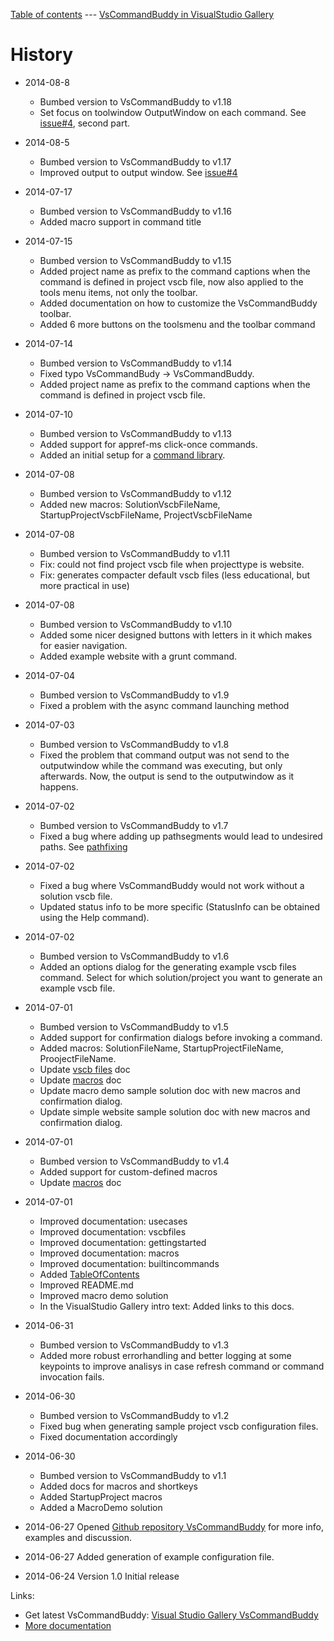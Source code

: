 [Table of contents](_toc.md) --- [VsCommandBuddy in VisualStudio Gallery](http://visualstudiogallery.msdn.microsoft.com/f5da988e-2ec1-4061-a569-46d09733c668) 
# History
- 2014-08-8
	* Bumbed version to VsCommandBuddy to v1.18
	* Set focus on toolwindow OutputWindow on each command. See [issue#4](https://github.com/PaulHuizer/VsCommandBuddy/issues/4), second part.

- 2014-08-5
	* Bumbed version to VsCommandBuddy to v1.17
	* Improved output to output window. See [issue#4](https://github.com/PaulHuizer/VsCommandBuddy/issues/4)

- 2014-07-17
	* Bumbed version to VsCommandBuddy to v1.16
	* Added macro support in command title

- 2014-07-15
	* Bumbed version to VsCommandBuddy to v1.15
	* Added project name as prefix to the command captions when the command is defined in project vscb file, now also applied to the tools menu items, not only the toolbar.
	* Added documentation on how to customize the VsCommandBuddy toolbar.
	* Added 6 more buttons on the toolsmenu and the toolbar command

- 2014-07-14
	* Bumbed version to VsCommandBuddy to v1.14
	* Fixed typo VsCommandBudy -> VsCommandBuddy.
	* Added project name as prefix to the command captions when the command is defined in project vscb file.

- 2014-07-10
	* Bumbed version to VsCommandBuddy to v1.13
	* Added support for appref-ms click-once commands.
	* Added an initial setup for a [command library](commandlibrary.md).

- 2014-07-08
	* Bumbed version to VsCommandBuddy to v1.12
	* Added new macros: SolutionVscbFileName, StartupProjectVscbFileName, ProjectVscbFileName

- 2014-07-08
	* Bumbed version to VsCommandBuddy to v1.11
	* Fix: could not find project vscb file when projecttype is website.
	* Fix: generates compacter default vscb files (less educational, but more practical in use)

- 2014-07-08
	* Bumbed version to VsCommandBuddy to v1.10
	* Added some nicer designed buttons with letters in it which makes for easier navigation.
	* Added example website with a grunt command.

- 2014-07-04
	* Bumbed version to VsCommandBuddy to v1.9
	* Fixed a problem with the async command launching method 

- 2014-07-03
	* Bumbed version to VsCommandBuddy to v1.8
	* Fixed the problem that command output was not send to the outputwindow while the command was executing, but only afterwards. Now, the output is send to the outputwindow as it happens.

- 2014-07-02
	* Bumbed version to VsCommandBuddy to v1.7
	* Fixed a bug where adding up pathsegments would lead to undesired paths. See [pathfixing](pathfixing.md)

- 2014-07-02
	* Fixed a bug where VsCommandBuddy would not work without a solution vscb file.
	* Updated status info to be more specific (StatusInfo can be obtained using the Help command).

- 2014-07-02
	* Bumbed version to VsCommandBuddy to v1.6
    * Added an options dialog for the generating example vscb files command. Select for which solution/project you want to generate an example vscb file.

- 2014-07-01
	* Bumbed version to VsCommandBuddy to v1.5
    * Added support for confirmation dialogs before invoking a command.
    * Added macros: SolutionFileName, StartupProjectFileName, ProojectFileName.
    * Update [vscb files](vscbfiles.md) doc
    * Update [macros](macros.md) doc
    * Update macro demo sample solution doc with new macros and confirmation dialog.
    * Update simple website sample solution doc with new macros and confirmation dialog.

- 2014-07-01
	* Bumbed version to VsCommandBuddy to v1.4
    * Added support for custom-defined macros
    * Update [macros](macros.md) doc

- 2014-07-01
    * Improved documentation: usecases
    * Improved documentation: vscbfiles
    * Improved documentation: gettingstarted
    * Improved documentation: macros
    * Improved documentation: builtincommands
    * Added [TableOfContents](_toc.md)
    * Improved README.md
    * Improved macro demo solution
    * In the VisualStudio Gallery intro text: Added links to this docs.
	
- 2014-06-31
	* Bumbed version to VsCommandBuddy to v1.3
	* Added more robust errorhandling and better logging at some keypoints to improve analisys in case refresh command or command invocation fails.

- 2014-06-30 
	* Bumbed version to VsCommandBuddy to v1.2
	* Fixed bug when generating sample project vscb configuration files.
	* Fixed documentation accordingly

- 2014-06-30 
	* Bumbed version to VsCommandBuddy to v1.1
	* Added docs for macros and shortkeys
	* Added StartupProject macros
	* Added a MacroDemo solution

- 2014-06-27 Opened [Github repository VsCommandBuddy](../README.md) for more info, examples and discussion.
- 2014-06-27 Added generation of example configuration file.
- 2014-06-24 Version 1.0 Initial release


Links:
- Get latest VsCommandBuddy: [Visual Studio Gallery VsCommandBuddy](http://visualstudiogallery.msdn.microsoft.com/f5da988e-2ec1-4061-a569-46d09733c668)
- [More documentation](../README.md)

